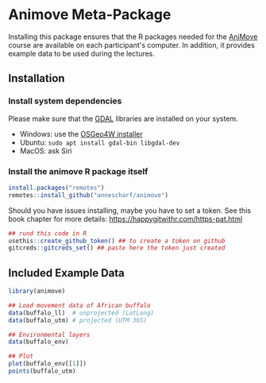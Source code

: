 # Animove Meta-Package

Installing this package ensures that the R packages needed for the [AniMove](https://www.animove.org) course are available on each participant's computer.
In addition, it provides example data to be used during the lectures.

## Installation
### Install system dependencies
Please make sure that the [GDAL](https://www.gdal.org/) libraries are installed on your system.

 * Windows: use the [OSGeo4W installer](https://trac.osgeo.org/osgeo4w/) 
 * Ubuntu: `sudo apt install gdal-bin libgdal-dev ` 
 * MacOS: ask Siri


### Install the animove R package itself
```r
install.packages("remotes")
remotes::install_github("annescharf/animove")
```
Should you have issues installing, maybe you have to set a token. See this book chapter for more details: https://happygitwithr.com/https-pat.html

```r
## rund this code in R
usethis::create_github_token() ## to create a token on github
gitcreds::gitcreds_set() ## paste here the token just created
```

## Included Example Data
```r
library(animove)

## Load movement data of African buffalo
data(buffalo_ll)  # unprojected (LatLong)
data(buffalo_utm) # projected (UTM 36S)

## Environmental layers
data(buffalo_env)

## Plot
plot(buffalo_env[[1]])
points(buffalo_utm)
```


